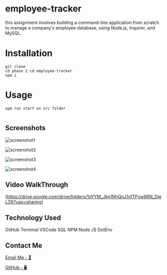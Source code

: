 # employee-tracker

this assignment involves building a command-line application from scratch to manage a company's employee database, using Node.js, Inquirer, and MySQL.

# Installation

```
git clone
cd phase 2 cd employee-tracker
npm i
```

# Usage

```
npm run start on src folder


```

## Screenshots

![screenshot1](./public/images/Screenshot%202022-06-24%20at%2021.01.26.png)

![screenshot2](./public/images/Screenshot%202022-06-24%20at%2021.01.34.png)

![screenshot3](./public/images/Screenshot%202022-06-24%20at%2021.01.43.png)

![screenshot4](./public/images/Screenshot%202022-06-24%20at%2021.01.48.png)

## Video WalkThrough

(https://drive.google.com/drive/folders/1oYYM_Jkp1NhQnJ1xfTPyw8RN_DieL31t?usp=sharing)

## Technology Used

GitHub
Terminal
VSCode
SQL
NPM
Node JS
DotEnv

## Contact Me

[Email Me - 📧](osmana9987@gmail.com)

[GitHub - 🖥️](https://github.com/AOsman0)
